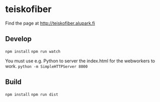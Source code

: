 # teiskofiber

Find the page at http://teiskofiber.alupark.fi

## Develop

`npm install`
`npm run watch`

You must use e.g. Python to server the index.html for the webworkers to work. `python -m SimpleHTTPServer 8000`

## Build

`npm install`
`npm run dist`
